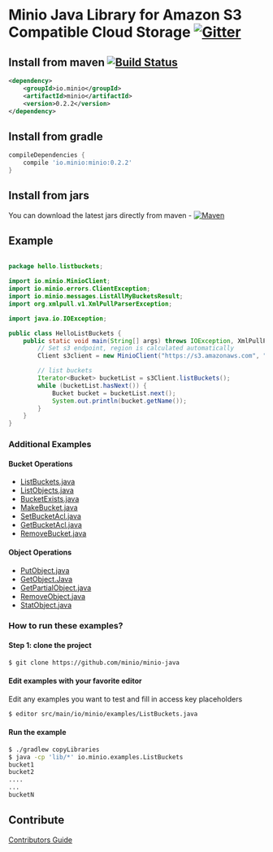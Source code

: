 # Minio Java Library for Amazon S3 Compatible Cloud Storage [![Gitter](https://badges.gitter.im/Join%20Chat.svg)](https://gitter.im/Minio/minio?utm_source=badge&utm_medium=badge&utm_campaign=pr-badge&utm_content=badge)

## Install from maven [![Build Status](https://travis-ci.org/minio/minio-java.svg)](https://travis-ci.org/minio/minio-java)

```xml
<dependency>
    <groupId>io.minio</groupId>
    <artifactId>minio</artifactId>
    <version>0.2.2</version>
</dependency>
```

## Install from gradle

```gradle
compileDependencies {
    compile 'io.minio:minio:0.2.2'
}
```

## Install from jars

You can download the latest jars directly from maven - [![Maven](https://img.shields.io/maven-central/v/io.minio/minio.svg)](http://repo1.maven.org/maven2/io/minio/minio/0.2.2/)

## Example
```java

package hello.listbuckets;

import io.minio.MinioClient;
import io.minio.errors.ClientException;
import io.minio.messages.ListAllMyBucketsResult;
import org.xmlpull.v1.XmlPullParserException;

import java.io.IOException;

public class HelloListBuckets {
    public static void main(String[] args) throws IOException, XmlPullParserException, ClientException {
        // Set s3 endpoint, region is calculated automatically
        Client s3client = new MinioClient("https://s3.amazonaws.com", "YOUR-ACCESSKEYID", "YOUR-SECRETACCESSKEY");

        // list buckets
        Iterator<Bucket> bucketList = s3Client.listBuckets();
        while (bucketList.hasNext()) {
            Bucket bucket = bucketList.next();
            System.out.println(bucket.getName());
        }
    }
}

```

### Additional Examples

#### Bucket Operations

* [ListBuckets.java](./src/main/java/io/minio/examples/ListBuckets.java)
* [ListObjects.java](./src/main/java/io/minio/examples/ListObjects.java)
* [BucketExists.java](./src/main/java/io/minio/examples/BucketExists.java)
* [MakeBucket.java](./src/main/java/io/minio/examples/MakeBucket.java)
* [SetBucketAcl.java](./src/main/java/io/minio/examples/SetBucketAcl.java)
* [GetBucketAcl.java](./src/main/java/io/minio/examples/GetBucketAcl.java)
* [RemoveBucket.java](./src/main/java/io/minio/examples/RemoveBucket.java)

#### Object Operations

* [PutObject.java](./src/main/java/io/minio/examples/PutObject.java)
* [GetObject.Java](./src/main/java/io/minio/examples/GetObject.java)
* [GetPartialObject.java](./src/main/java/io/minio/examples/GetPartialObject.java)
* [RemoveObject.java](./src/main/java/io/minio/examples/RemoveObject.java)
* [StatObject.java](./src/main/java/io/minio/examples/StatObject.java)

### How to run these examples?

#### Step 1: clone the project

```bash
$ git clone https://github.com/minio/minio-java
```

#### Edit examples with your favorite editor

Edit any examples you want to test and fill in access key placeholders

```bash
$ editor src/main/io/minio/examples/ListBuckets.java
```

#### Run the example

```bash
$ ./gradlew copyLibraries
$ java -cp 'lib/*' io.minio.examples.ListBuckets
bucket1
bucket2
....
...
bucketN

```

## Contribute

[Contributors Guide](./CONTRIBUTING.md)
